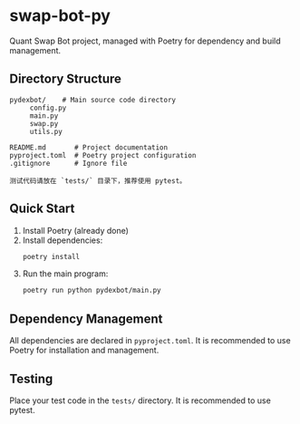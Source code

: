 
# swap-bot-py

Quant Swap Bot project, managed with Poetry for dependency and build management.

## Directory Structure

```
pydexbot/    # Main source code directory
	 config.py
	 main.py
	 swap.py
	 utils.py

README.md       # Project documentation
pyproject.toml  # Poetry project configuration
.gitignore      # Ignore file

测试代码请放在 `tests/` 目录下，推荐使用 pytest。
```

## Quick Start

1. Install Poetry (already done)
2. Install dependencies:
	```bash
	poetry install
	```
3. Run the main program:
	```bash
	poetry run python pydexbot/main.py
	```

## Dependency Management

All dependencies are declared in `pyproject.toml`. It is recommended to use Poetry for installation and management.

## Testing

Place your test code in the `tests/` directory. It is recommended to use pytest.
